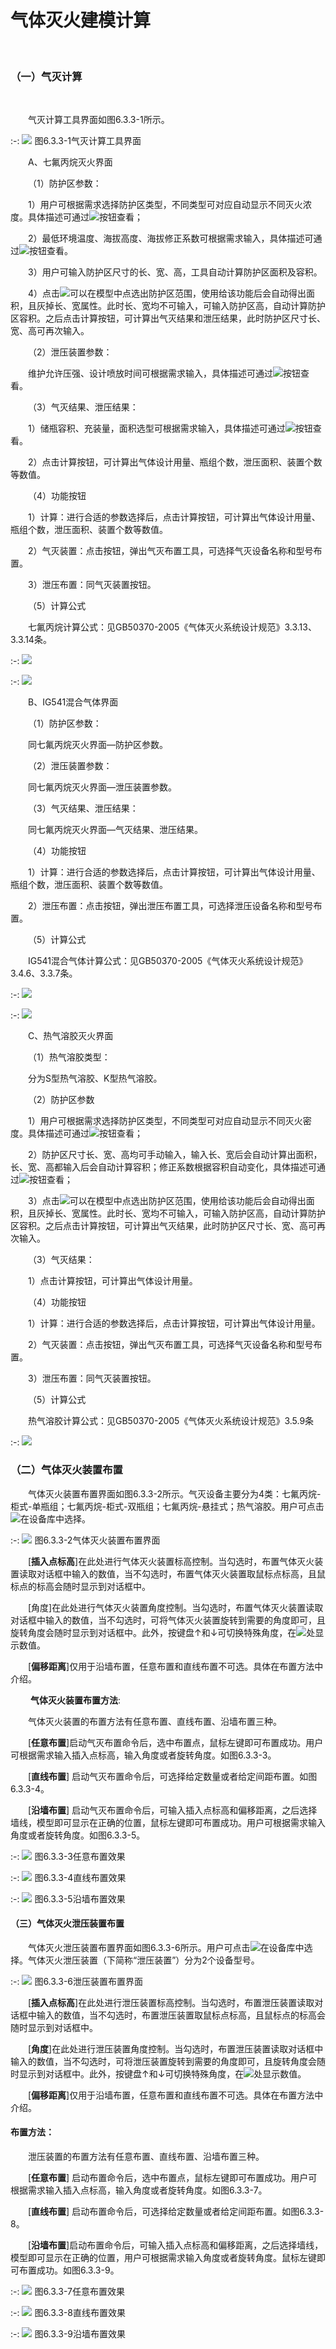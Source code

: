 # 气体灭火建模计算
<br/>

### （一）气灭计算
<br/>

&emsp;&emsp;气灭计算工具界面如图6.3.3\-1所示。
<br/>

:-: ![](images/308.png)
图6.3.3\-1气灭计算工具界面
<br/>

&emsp;&emsp;A、七氟丙烷灭火界面

&emsp;&emsp;（1）防护区参数：

&emsp;&emsp;1）用户可根据需求选择防护区类型，不同类型可对应自动显示不同灭火浓度。具体描述可通过![](images/screenshot_1620807151347.png)按钮查看；

&emsp;&emsp;2）最低环境温度、海拔高度、海拔修正系数可根据需求输入，具体描述可通过![](images/screenshot_1620807172844.png)按钮查看。

&emsp;&emsp;3）用户可输入防护区尺寸的长、宽、高，工具自动计算防护区面积及容积。

&emsp;&emsp;4）点击![](images/screenshot_1620807194936.png)可以在模型中点选出防护区范围，使用给该功能后会自动得出面积，且灰掉长、宽属性。此时长、宽均不可输入，可输入防护区高，自动计算防护区容积。之后点击计算按钮，可计算出气灭结果和泄压结果，此时防护区尺寸长、宽、高可再次输入。

&emsp;&emsp;（2）泄压装置参数：

&emsp;&emsp;维护允许压强、设计喷放时间可根据需求输入，具体描述可通过![](images/screenshot_1620807269137.png)按钮查看。

&emsp;&emsp;（3）气灭结果、泄压结果：

&emsp;&emsp;1）储瓶容积、充装量，面积选型可根据需求输入，具体描述可通过![](images/screenshot_1620807290218.png)按钮查看。

&emsp;&emsp;2）点击计算按钮，可计算出气体设计用量、瓶组个数，泄压面积、装置个数等数值。

&emsp;&emsp;（4）功能按钮

&emsp;&emsp;1）计算：进行合适的参数选择后，点击计算按钮，可计算出气体设计用量、瓶组个数，泄压面积、装置个数等数值。

&emsp;&emsp;2）气灭装置：点击按钮，弹出气灭布置工具，可选择气灭设备名称和型号布置。

&emsp;&emsp;3）泄压布置：同气灭装置按钮。

&emsp;&emsp;（5）计算公式

&emsp;&emsp;七氟丙烷计算公式：见GB50370-2005《气体灭火系统设计规范》3.3.13、3.3.14条。

:-: ![](images/309.png)

:-: ![](images/310.png)

&emsp;&emsp;B、IG541混合气体界面

&emsp;&emsp;（1）防护区参数：

&emsp;&emsp;同七氟丙烷灭火界面—防护区参数。

&emsp;&emsp;（2）泄压装置参数：

&emsp;&emsp;同七氟丙烷灭火界面—泄压装置参数。

&emsp;&emsp;（3）气灭结果、泄压结果：

&emsp;&emsp;同七氟丙烷灭火界面—气灭结果、泄压结果。

&emsp;&emsp;（4）功能按钮

&emsp;&emsp;1）计算：进行合适的参数选择后，点击计算按钮，可计算出气体设计用量、瓶组个数，泄压面积、装置个数等数值。

&emsp;&emsp;2）泄压布置：点击按钮，弹出泄压布置工具，可选择泄压设备名称和型号布置。

&emsp;&emsp;（5）计算公式

&emsp;&emsp;IG541混合气体计算公式：见GB50370-2005《气体灭火系统设计规范》3.4.6、3.3.7条。

:-: ![](images/311.png)

:-: ![](images/312.png)


&emsp;&emsp;C、热气溶胶灭火界面

&emsp;&emsp;（1）热气溶胶类型：

&emsp;&emsp;分为S型热气溶胶、K型热气溶胶。

&emsp;&emsp;（2）防护区参数

&emsp;&emsp;1）用户可根据需求选择防护区类型，不同类型可对应自动显示不同灭火密度。具体描述可通过![](images/screenshot_1620807826740.png)按钮查看；

&emsp;&emsp;2）防护区尺寸长、宽、高均可手动输入，输入长、宽后会自动计算出面积，长、宽、高都输入后会自动计算容积；修正系数根据容积自动变化，具体描述可通过![](images/screenshot_1620807855520.png)按钮查看；

&emsp;&emsp;3）点击![](images/screenshot_1620807870443.png)可以在模型中点选出防护区范围，使用给该功能后会自动得出面积，且灰掉长、宽属性。此时长、宽均不可输入，可输入防护区高，自动计算防护区容积。之后点击计算按钮，可计算出气灭结果，此时防护区尺寸长、宽、高可再次输入。

&emsp;&emsp;（3）气灭结果：

&emsp;&emsp;1）点击计算按钮，可计算出气体设计用量。

&emsp;&emsp;（4）功能按钮

&emsp;&emsp;1）计算：进行合适的参数选择后，点击计算按钮，可计算出气体设计用量。

&emsp;&emsp;2）气灭装置：点击按钮，弹出气灭布置工具，可选择气灭设备名称和型号布置。

&emsp;&emsp;3）泄压布置：同气灭装置按钮。

&emsp;&emsp;（5）计算公式

&emsp;&emsp;热气溶胶计算公式：见GB50370-2005《气体灭火系统设计规范》3.5.9条

:-: ![](images/313.png)

### （二）气体灭火装置布置

&emsp;&emsp;气体灭火装置布置界面如图6.3.3\-2所示。气灭设备主要分为4类：七氟丙烷\-柜式\-单瓶组；七氟丙烷\-柜式\-双瓶组；七氟丙烷\-悬挂式；热气溶胶。用户可点击![](images/screenshot_1620808112891.png)在设备库中选择。


:-: ![](images/314.png)
图6.3.3\-2气体灭火装置布置界面

&emsp;&emsp;[**插入点标高**\]在此处进行气体灭火装置标高控制。当勾选时，布置气体灭火装置读取对话框中输入的数值，当不勾选时，布置气体灭火装置取鼠标点标高，且鼠标点的标高会随时显示到对话框中。

&emsp;&emsp;[角度\]在此处进行气体灭火装置角度控制。当勾选时，布置气体灭火装置读取对话框中输入的数值，当不勾选时，可将气体灭火装置旋转到需要的角度即可，且旋转角度会随时显示到对话框中。此外，按键盘↑和↓可切换特殊角度，在![](file:///C:\Users\pkpm\AppData\Local\Temp\ksohtml4224\wps257.png)处显示数值。

&emsp;&emsp;[**偏移距离**\]仅用于沿墙布置，任意布置和直线布置不可选。具体在布置方法中介绍。

&emsp;&emsp; **气体灭火装置布置方法**:

&emsp;&emsp;气体灭火装置的布置方法有任意布置、直线布置、沿墙布置三种。

&emsp;&emsp;[**任意布置**\]启动气灭布置命令后，选中布置点，鼠标左键即可布置成功。用户可根据需求输入插入点标高，输入角度或者旋转角度。如图6.3.3\-3。

&emsp;&emsp;[**直线布置**\] 启动气灭布置命令后，可选择给定数量或者给定间距布置。如图6.3.3\-4。

&emsp;&emsp;[**沿墙布置**\] 启动气灭布置命令后，可输入插入点标高和偏移距离，之后选择墙线，模型即可显示在正确的位置，鼠标左键即可布置成功。用户可根据需求输入角度或者旋转角度。如图6.3.3\-5。


:-: ![](images/315.png)
图6.3.3\-3任意布置效果


:-: ![](images/316.png)
图6.3.3\-4直线布置效果


:-: ![](images/317.png)
图6.3.3\-5沿墙布置效果

#### **（三）气体灭火泄压装置布置**

&emsp;&emsp;气体灭火泄压装置布置界面如图6.3.3\-6所示。用户可点击![](images/screenshot_1620809406135.png)在设备库中选择。气体灭火泄压装置（下简称“泄压装置”）分为2个设备型号。


:-: ![](images/318.png)
图6.3.3\-6泄压装置布置界面

&emsp;&emsp;[**插入点标高**\]在此处进行泄压装置标高控制。当勾选时，布置泄压装置读取对话框中输入的数值，当不勾选时，布置泄压装置取鼠标点标高，且鼠标点的标高会随时显示到对话框中。

&emsp;&emsp;[**角度**\]在此处进行泄压装置角度控制。当勾选时，布置泄压装置读取对话框中输入的数值，当不勾选时，可将泄压装置旋转到需要的角度即可，且旋转角度会随时显示到对话框中。此外，按键盘↑和↓可切换特殊角度，在![](file:///C:\Users\pkpm\AppData\Local\Temp\ksohtml4224\wps263.png)处显示数值。

&emsp;&emsp;[**偏移距离**\]仅用于沿墙布置，任意布置和直线布置不可选。具体在布置方法中介绍。

#### 布置方法：

&emsp;&emsp;泄压装置的布置方法有任意布置、直线布置、沿墙布置三种。

&emsp;&emsp;[**任意布置**\] 启动布置命令后，选中布置点，鼠标左键即可布置成功。用户可根据需求输入插入点标高，输入角度或者旋转角度。如图6.3.3\-7。

&emsp;&emsp;[**直线布置**\] 启动布置命令后，可选择给定数量或者给定间距布置。如图6.3.3\-8。

&emsp;&emsp;[**沿墙布置**\]启动布置命令后，可输入插入点标高和偏移距离，之后选择墙线，模型即可显示在正确的位置，用户可根据需求输入角度或者旋转角度。鼠标左键即可布置成功。如图6.3.3\-9。

:-: ![](images/319.png)
图6.3.3\-7任意布置效果


:-: ![](images/320.png)
图6.3.3\-8直线布置效果


:-: ![](images/321.png)
图6.3.3\-9沿墙布置效果